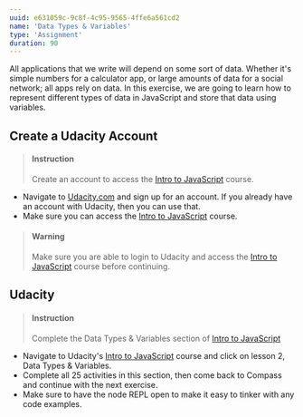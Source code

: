 ```yaml
---
uuid: e631059c-9c8f-4c95-9565-4ffe6a561cd2
name: 'Data Types & Variables'
type: 'Assignment'
duration: 90
---
```


All applications that we write will depend on some sort of data. Whether it's simple numbers for a calculator app, or large amounts of data for a social network; all apps rely on data. In this exercise, we are going to learn how to represent different types of data in JavaScript and store that data using variables. 

## Create a Udacity Account

> #### Instruction
> Create an account to access the [Intro to JavaScript](https://classroom.udacity.com/courses/ud803) course.

* Navigate to [Udacity.com](https://auth.udacity.com/sign-up?next=https%3A%2F%2Fclassroom.udacity.com%2Fauthenticated) and sign up for an account. If you already have an account with Udacity, then you can use that.
* Make sure you can access the [Intro to JavaScript](https://classroom.udacity.com/courses/ud803) course.

> #### Warning
> Make sure you are able to login to Udacity and access the [Intro to JavaScript](https://classroom.udacity.com/courses/ud803) course before continuing.

## Udacity

> #### Instruction
> Complete the Data Types & Variables section of [Intro to JavaScript](https://classroom.udacity.com/courses/ud803) 

* Navigate to Udacity's [Intro to JavaScript](https://classroom.udacity.com/courses/ud803) course and click on lesson 2, Data Types & Variables.
* Complete all 25 activities in this section, then come back to Compass and continue with the next exercise.
* Make sure to have the node REPL open to make it easy to tinker with any code examples. 
